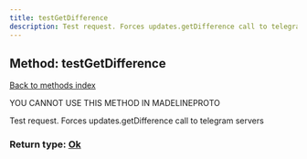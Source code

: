 ```yaml
---
title: testGetDifference
description: Test request. Forces updates.getDifference call to telegram servers
---
```

## Method: testGetDifference  
[Back to methods index](index.md)


YOU CANNOT USE THIS METHOD IN MADELINEPROTO


Test request. Forces updates.getDifference call to telegram servers



### Return type: [Ok](../types/Ok.md)

